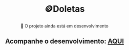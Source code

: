 <div align="center">

  # 🪙Doletas
  🔨 O projeto ainda está em desenvolvimento<br>
    
  ## Acompanhe o desenvolvimento: [AQUI](https://samubarreto.github.io/Doletas/)

</div>
